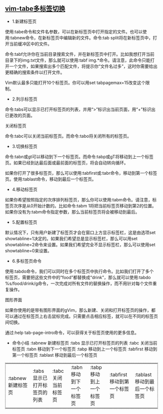 ## [vim-tabe多标签切换](https://www.cnblogs.com/liqiu/archive/2013/03/26/2981949.html)
* 1.新建标签页

使用:tabe命令和文件名参数，可以在新标签页中打开指定的文件。也可以使用:tabnew命令，在新标签页中编辑新的文件。命令:tab split将在新标签页中，打开当前缓冲区中的文件。

命令:tabf允许你在当前目录搜索文件，并在新标签页中打开。比如我想打开当前目录下的img.txt文件，那么就可以使用:tabf img.*命令。请注意，此命令只能打开一个文件，如果搜索出多个匹配文件，将提示你“文件名过多”，这时你需要给出更精确的搜索条件以打开文件。

Vim默认最多只能打开10个标签页。你可以用set tabpagemax=15改变这个限制。

* 2.列示标签页

命令:tabs可以显示已打开标签页的列表，并用“>”标识出当前页面，用“+”标识出已更改的页面。

关闭标签页

命令:tabc可以关闭当前标签页。而命令:tabo将关闭所有的标签页。

* 3.切换标签页

命令:tabn或gt可以移动到下一个标签页。而命令:tabp或gT将移动到上一个标签页。如果已经到达最后面或最前面的标签页，将会自动转向循环。

如果你打开了很多标签页，那么可以使用:tabfirst或:tabr命令，移动到第一个标签页。使用:tablast命令，移动到最后一个标签页。

* 4.移动标签页

如果你希望按照指定的次序排列标签页，那么你可以使用:tabm命令。请注意，标签页次序是从0开始计数的。比如命令:tabm 1将把当前标签页移动到第2的位置。如果你没有为:tabm命令指定参数，那么当前标签页将会被移动到最后。

* 5.配置标签页

默认情况下，只有用户新建了标签页才会在窗口上方显示标签栏，这是由选项set showtabline=1决定的。如果我们希望总是显示标签栏，那么可以用set showtabline=2命令来设置。如果我们希望完全不显示标签栏，那么可以使用set showtabline=0来设置。

* 6.多标签页命令

使用:tabdo命令，我们可以同时在多个标签页中执行命令。比如我们打开了多个标签页，需要把这些文件中的“food”都替换成“drink”，那么就可以使用:tabdo %s/food/drink/g命令，一次完成对所有文件的替换操作，而不用针对每个文件重复操作。

图形界面

如果你使用的是带有图形界面的gVim，那么新建、关闭和打开标签页的操作，都可以通过在标签页上右击鼠标完成。只需要点击相应标签，就可以在不同的标签页间切换。

通过:help tab-page-intro命令，可以获得关于标签页使用的更多信息。


* 命令小结
:tabnew	新建标签页
:tabs	显示已打开标签页的列表
:tabc	关闭当前标签页
:tabn	移动到下一个标签页
:tabp	移动到上一个标签页
:tabfirst	移动到第一个标签页
:tablast	移动到最后一个标签页

<table style="border:2px dotted gray;">
  <tr>
    <td>:tabnew	新建标签页</td>
    <td>:tabs	显示已打开标签页的列表</td>
    <td>:tabc	关闭当前标签页</td>
    <td>:tabn	移动到下一个标签页</td>
    <td>:tabp	移动到上一个标签页</td>
    <td>:tabfirst	移动到第一个标签页</td>
    <td>:tablast	移动到最后一个标签页</td>
  </tr>
</table>

